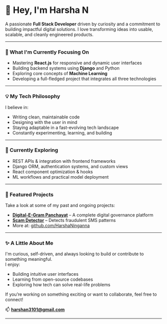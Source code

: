 # 👋 Hey, I'm Harsha N

A passionate **Full Stack Developer** driven by curiosity and a commitment to building impactful digital solutions. I love transforming ideas into usable, scalable, and cleanly engineered products.

---

### 🔧 What I'm Currently Focusing On

- Mastering **React.js** for responsive and dynamic user interfaces  
- Building backend systems using **Django** and Python  
- Exploring core concepts of **Machine Learning**  
- Developing a full-fledged project that integrates all three technologies  

---

### 💡 My Tech Philosophy

I believe in:
- Writing clean, maintainable code  
- Designing with the user in mind  
- Staying adaptable in a fast-evolving tech landscape  
- Constantly experimenting, learning, and building  

---

### 🧠 Currently Exploring

- REST APIs & integration with frontend frameworks  
- Django ORM, authentication systems, and custom views  
- React component optimization & hooks  
- ML workflows and practical model deployment  

---

### 📂 Featured Projects

Take a look at some of my past and ongoing projects:

- **[Digital-E-Gram Panchayat](https://github.com/HarshaNinganna/Digital-E-Gram-Panchayat)** – A complete digital governance platform  
- **[Scam Detector](https://github.com/HarshaNinganna/Scam-Detector)** – Detects fraudulent SMS patterns  
- More at: [github.com/HarshaNinganna](https://github.com/HarshaNinganna)

---

### ✨ A Little About Me

I'm curious, self-driven, and always looking to build or contribute to something meaningful.  
I enjoy:
- Building intuitive user interfaces  
- Learning from open-source codebases  
- Exploring how tech can solve real-life problems  

If you’re working on something exciting or want to collaborate, feel free to connect!

📫 **harshan3101@gmail.com**

---
